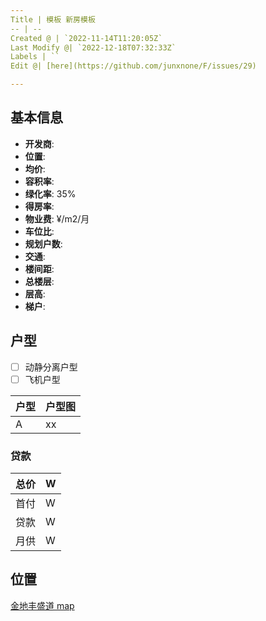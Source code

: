 ```yaml
---
Title | 模板 新房模板
-- | --
Created @ | `2022-11-14T11:20:05Z`
Last Modify @| `2022-12-18T07:32:33Z`
Labels | ``
Edit @| [here](https://github.com/junxnone/F/issues/29)

---
```

## 基本信息

- **开发商**: 
- **位置**: 
- **均价**: 
- **容积率**:  
- **绿化率**: 35%
- **得房率**: 
- **物业费**:  ¥/m2/月
- **车位比**: 
- **规划户数**: 
- **交通**:  
- **楼间距**: 
- **总楼层**:
- **层高**:
- **梯户**:

## 户型

- [ ] 动静分离户型
- [ ] 飞机户型

户型 | 户型图
-- | --
A | xx


### 贷款

总价 |  W
-- | --
首付 |  W
贷款 |  W
月供 |  W


## 位置

[金地丰盛道 map](https://junxnone.github.io/fmap/fsd ':include :type=iframe width=100% height=1200px')
